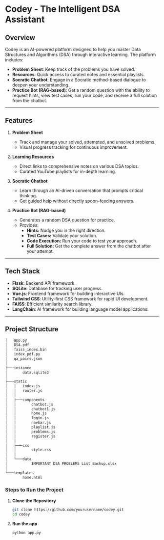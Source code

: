 # Codey - The Intelligent DSA Assistant

## Overview
Codey is an AI-powered platform designed to help you master Data Structures and Algorithms (DSA) through interactive learning. The platform includes:

- **Problem Sheet**: Keep track of the problems you have solved.
- **Resources**: Quick access to curated notes and essential playlists.
- **Socratic Chatbot**: Engage in a Socratic method-based dialogue to deepen your understanding.
- **Practice Bot (RAG-based)**: Get a random question with the ability to request hints, view test cases, run your code, and receive a full solution from the chatbot.

---

## Features
1. **Problem Sheet**
   - Track and manage your solved, attempted, and unsolved problems.
   - Visual progress tracking for continuous improvement.

2. **Learning Resources**
   - Direct links to comprehensive notes on various DSA topics.
   - Curated YouTube playlists for in-depth learning.

3. **Socratic Chatbot**
   - Learn through an AI-driven conversation that prompts critical thinking.
   - Get guided help without directly spoon-feeding answers.

4. **Practice Bot (RAG-based)**
   - Generates a random DSA question for practice.
   - Provides:
     - **Hints:** Nudge you in the right direction.
     - **Test Cases:** Validate your solution.
     - **Code Execution:** Run your code to test your approach.
     - **Full Solution:** Get the complete answer from the chatbot after your attempt.

---

## Tech Stack
- **Flask**: Backend API framework.
- **SQLite**: Database for tracking user progress.
- **Vue.js**: Frontend framework for building interactive UIs.
- **Tailwind CSS**: Utility-first CSS framework for rapid UI development.
- **FAISS**: Efficient similarity search library.
- **LangChain**: AI framework for building language model applications.

---
## Project Structure

```bash
│   app.py
│   DSA.pdf
│   faiss_index.bin
│   index_pdf.py
│   qa_pairs.json
│
├───instance
│       data.sqlite3
│
├───static
│   │   index.js
│   │   router.js
│   │
│   ├───components
│   │       chatbot.js
│   │       chatbot1.js
│   │       home.js
│   │       login.js
│   │       navbar.js
│   │       playlist.js
│   │       problems.js
│   │       register.js
│   │
│   ├───css
│   │       style.css
│   │
│   └───data
│           IMPORTANT DSA PROBLEMS List Backup.xlsx
│
└───templates
        home.html
```

### Steps to Run the Project

1. **Clone the Repository**
   ```bash
   git clone https://github.com/yourusername/codey.git
   cd codey
2. **Run the app**
    ```bash
    python app.py

